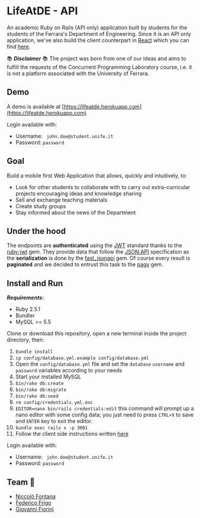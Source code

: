 
# LifeAtDE - API
An academic Ruby on Rails (API only) application built by students for the students of the Ferrara's Department of Engineering.
Since it is an API only application, we've also build the client counterpart in [React](https://github.com/facebook/react) which you can find [here](https://github.com/xBlue0/lifeatde-app).

:books: *__Disclaimer__* :books:
The project was born from one of our ideas and aims to fulfill the requests of the Concurrent Programming Laboratory course, i.e. it is not a platform associated with the University of Ferrara.

## Demo
A demo is available at [https://lifeatde.herokuapp.com](https://lifeatde.herokuapp.com)

Login available with:
* Username: ``` john.doe@student.unife.it```
* Password: ```password```

## Goal
Build a mobile first Web Application that allows, quickly and intuitively, to:
* Look for other students to collaborate with to carry out extra-curricular projects encouraging ideas and knowledge sharing
* Sell and exchange teaching materials
* Create study groups
* Stay informed about the news of the Department

## Under the hood
The endpoints are **authenticated** using the [JWT](https://jwt.io) standard thanks to the [ruby-jwt](https://github.com/jwt/ruby-jwt) gem. They provide data that follow the [JSON:API](https://jsonapi.org) specification as the **serialization** is done by the [fast_jsonapi](https://github.com/Netflix/fast_jsonapi) gem.
Of course every result is **paginated** and we decided to entrust this task to the [pagy](https://github.com/ddnexus/pagy) gem.

## Install and Run
**_Requirements:_**
* Ruby 2.5.1
* Bundler
* MySQL >= 5.5

Clone or download this repository, open a new terminal inside the project directory, then:
1. ```bundle install```
2. ```cp config/database.yml.example config/database.yml```
3. Open the ```config/database.yml``` file and set the ```database``` ```username``` and ```password``` variables according to your needs
4. Start your installed MySQL
5. ```bin/rake db:create```
6. ```bin/rake db:migrate```
7. ```bin/rake db:seed```
8. ```rm config/credentials.yml.enc```
9. ```EDITOR=nano bin/rails credentials:edit``` this command will prompt up a nano editor with some config data; you just need to press ```CTRL+X``` to save and ```ENTER``` key to exit the editor.
10. ```bundle exec rails s -p 3001```
11. Follow the client side instructions written [here](https://github.com/xBlue0/lifeatde-app)

Login available with:
* Username: ``` john.doe@student.unife.it```
* Password: ```password```

## Team :rocket:
* [Niccolò Fontana](https://github.com/NicFontana)
* [Federico Frigo](https://github.com/xBlue0)
* [Giovanni Fiorini](https://github.com/GiovanniFiorini)

